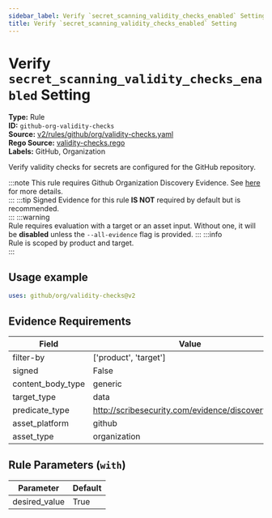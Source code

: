 ```yaml
---
sidebar_label: Verify `secret_scanning_validity_checks_enabled` Setting
title: Verify `secret_scanning_validity_checks_enabled` Setting
---  
```

# Verify `secret_scanning_validity_checks_enabled` Setting  
**Type:** Rule  
**ID:** `github-org-validity-checks`  
**Source:** [v2/rules/github/org/validity-checks.yaml](https://github.com/scribe-public/sample-policies/blob/main/v2/rules/github/org/validity-checks.yaml)  
**Rego Source:** [validity-checks.rego](https://github.com/scribe-public/sample-policies/blob/main/v2/rules/github/org/validity-checks.rego)  
**Labels:** GitHub, Organization  

Verify validity checks for secrets are configured for the GitHub repository.

:::note 
This rule requires Github Organization Discovery Evidence. See [here](/docs/platforms/discover#github-discovery) for more details.  
::: 
:::tip 
Signed Evidence for this rule **IS NOT** required by default but is recommended.  
::: 
:::warning  
Rule requires evaluation with a target or an asset input. Without one, it will be **disabled** unless the `--all-evidence` flag is provided.
::: 
:::info  
Rule is scoped by product and target.  
:::  

## Usage example

```yaml
uses: github/org/validity-checks@v2
```

## Evidence Requirements  
| Field | Value |
|-------|-------|
| filter-by | ['product', 'target'] |
| signed | False |
| content_body_type | generic |
| target_type | data |
| predicate_type | http://scribesecurity.com/evidence/discovery/v0.1 |
| asset_platform | github |
| asset_type | organization |

## Rule Parameters (`with`)  
| Parameter | Default |
|-----------|---------|
| desired_value | True |


